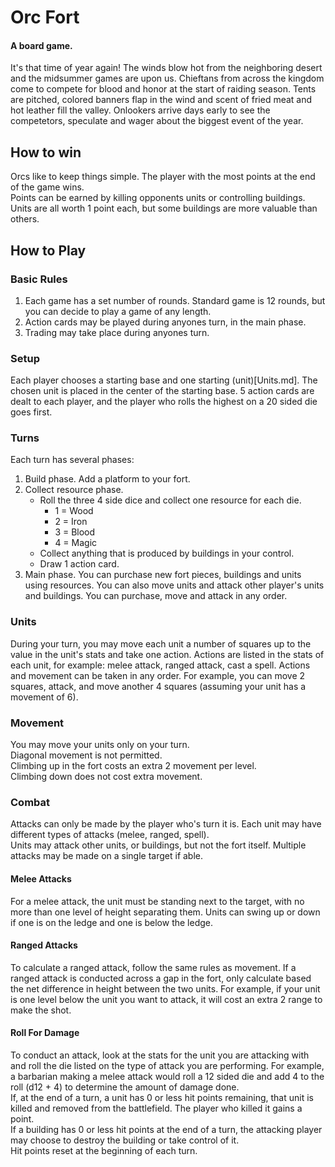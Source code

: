 # Orc Fort
#### A board game.
It's that time of year again! The winds blow hot from the neighboring desert and the midsummer games are upon us. Chieftans from across the kingdom come to compete for blood and honor at the start of raiding season. Tents are pitched, colored banners flap in the wind and scent of fried meat and hot leather fill the valley. Onlookers arrive days early to see the competetors, speculate and wager about the biggest event of the year.

## How to win
Orcs like to keep things simple. The player with the most points at the end of the game wins.  
Points can be earned by killing opponents units or controlling buildings. Units are all worth 1 point each, but some buildings are more valuable than others.

## How to Play
### Basic Rules
1. Each game has a set number of rounds. Standard game is 12 rounds, but you can decide to play a game of any length.
2. Action cards may be played during anyones turn, in the main phase.
3. Trading may take place during anyones turn.

### Setup
Each player chooses a starting base and one starting (unit)[Units.md]. The chosen unit is placed in the center of the starting base.
5 action cards are dealt to each player, and the player who rolls the highest on a 20 sided die goes first.

### Turns
Each turn has several phases:
1. Build phase. Add a platform to your fort.
2. Collect resource phase. 
    - Roll the three 4 side dice and collect one resource for each die.
      - 1 = Wood
      - 2 = Iron
      - 3 = Blood
      - 4 = Magic
    - Collect anything that is produced by buildings in your control.
    - Draw 1 action card.
3. Main phase. You can purchase new fort pieces, buildings and units using resources. You can also move units and attack other player's units and buildings. You can purchase, move and attack in any order.

### Units
During your turn, you may move each unit a number of squares up to the value in the unit's stats and take one action. Actions are listed in the stats of each unit, for example: melee attack, ranged attack, cast a spell.
Actions and movement can be taken in any order. For example, you can move 2 squares, attack, and move another 4 squares (assuming your unit has a movement of 6).

### Movement
You may move your units only on your turn.  
Diagonal movement is not permitted.  
Climbing up in the fort costs an extra 2 movement per level.  
Climbing down does not cost extra movement.  

### Combat
Attacks can only be made by the player who's turn it is. Each unit may have different types of attacks (melee, ranged, spell).  
Units may attack other units, or buildings, but not the fort itself. Multiple attacks may be made on a single target if able.  

#### Melee Attacks
For a melee attack, the unit must be standing next to the target, with no more than one level of height separating them. Units can swing up or down if one is on the ledge and one is below the ledge.

#### Ranged Attacks
To calculate a ranged attack, follow the same rules as movement. If a ranged attack is conducted across a gap in the fort, only calculate based the net difference in height between the two units. For example, if your unit is one level below the unit you want to attack, it will cost an extra 2 range to make the shot.

#### Roll For Damage
To conduct an attack, look at the stats for the unit you are attacking with and roll the die listed on the type of attack you are performing. For example, a barbarian making a melee attack would roll a 12 sided die and add 4 to the roll (d12 + 4) to determine the amount of damage done.  
If, at the end of a turn, a unit has 0 or less hit points remaining, that unit is killed and removed from the battlefield. The player who killed it gains a point.  
If a building has 0 or less hit points at the end of a turn, the attacking player may choose to destroy the building or take control of it.  
Hit points reset at the beginning of each turn.
